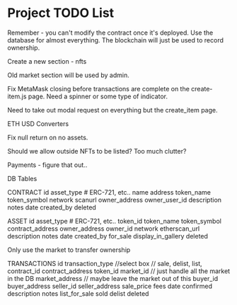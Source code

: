 # Project TODO List

Remember - you can't modify the contract once it's deployed. Use the database for almost everything. The blockchain will just be used to record ownership.

Create a new section - nfts

Old market section will be used by admin.

Fix MetaMask closing before transactions are complete on the create-item.js page. Need a spinner or some type of indicator.

Need to take out modal request on everything but the create_item page.

ETH USD Converters

Fix null return on no assets.

Should we allow outside NFTs to be listed? Too much clutter?

Payments - figure that out..

DB Tables

CONTRACT
id
asset_type # ERC-721, etc..
name
address
token_name
token_symbol
network
scanurl
owner_address
owner_user_id
description
notes
date
created_by
deleted

ASSET
id
asset_type # ERC-721, etc..
token_id
token_name
token_symbol
contract_address
owner_address
owner_id
network
etherscan_url
description
notes
date
created_by
for_sale
display_in_gallery
deleted

Only use the market to transfer ownership

TRANSACTIONS
id
transaction_type //select box // sale, delist, list,
contract_id
contract_address
token_id
market_id // just handle all the market in the DB
market_address // maybe leave the market out of this
buyer_id
buyer_address
seller_id
seller_address
sale_price
fees
date
confirmed
description
notes
list_for_sale
sold
delist
deleted
